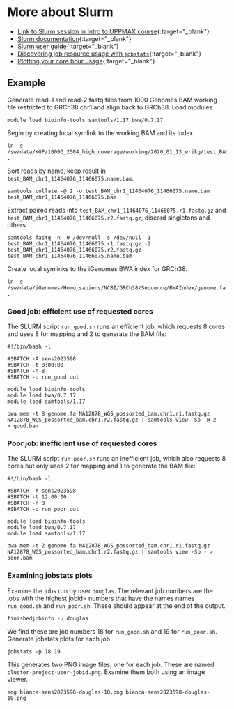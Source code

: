 # More about Slurm

- [Link to Slurm session in Intro to UPPMAX course](https://www.uppmax.uu.se/digitalAssets/560/c_560271-l_1-k_uppmax-slurm-2023-02.pdf){:target="_blank"}
- [Slurm documentation](https://slurm.schedmd.com/){:target="_blank"}
- [Slurm user guide](https://www.uppmax.uu.se/support/user-guides/slurm-user-guide/){:target="_blank"}
- [Discovering job resource usage with `jobstats`](https://www.uppmax.uu.se/support/user-guides/jobstats-user-guide/){:target="_blank"} 
- [Plotting your core hour usage](https://www.uppmax.uu.se/support/user-guides/plotting-your-core-hour-usage/){:target="_blank"} 

## Example

Generate read-1 and read-2 fastq files from 1000 Genomes BAM working file restricted to GRCh38 chr1 and align back to GRCh38. Load modules.

    module load bioinfo-tools samtools/1.17 bwa/0.7.17

Begin by creating local symlink to the working BAM and its index.

    ln -s /sw/data/KGP/1000G_2504_high_coverage/working/2020_01_13_erikg/test_BAM_chr1_11464076_11466075.bam* .

Sort reads by name, keep result in `test_BAM_chr1_11464076_11466075.name.bam`.

    samtools collate -@ 2 -o test_BAM_chr1_11464076_11466075.name.bam test_BAM_chr1_11464076_11466075.bam

Extract paired reads into `test_BAM_chr1_11464076_11466075.r1.fastq.gz` and
`test_BAM_chr1_11464076_11466075.r2.fastq.gz`, discard singletons and others.

    samtools fastq -n -0 /dev/null -s /dev/null -1 test_BAM_chr1_11464076_11466075.r1.fastq.gz -2 test_BAM_chr1_11464076_11466075.r2.fastq.gz test_BAM_chr1_11464076_11466075.name.bam 

Create local symlinks to the iGenomes BWA index for GRCh38.

    ln -s /sw/data/iGenomes/Homo_sapiens/NCBI/GRCh38/Sequence/BWAIndex/genome.fa* .


### Good job: efficient use of requested cores


The SLURM script `run_good.sh` runs an efficient job, which requests 8 cores and uses 8 for mapping and 2 to generate the BAM file:

    #!/bin/bash -l
    
    #SBATCH -A sens2023598
    #SBATCH -t 8:00:00
    #SBATCH -n 8
    #SBATCH -o run_good.out
    
    module load bioinfo-tools
    module load bwa/0.7.17
    module load samtools/1.17
    
    bwa mem -t 8 genome.fa NA12878_WGS_possorted_bam.chr1.r1.fastq.gz NA12878_WGS_possorted_bam.chr1.r2.fastq.gz | samtools view -Sb -@ 2 - > good.bam


### Poor job: inefficient use of requested cores

The SLURM script `run_poor.sh` runs an inefficient job, which also requests 8 cores but only uses 2 for mapping and 1 to generate the BAM file:

    #!/bin/bash -l
    
    #SBATCH -A sens2023598
    #SBATCH -t 12:00:00
    #SBATCH -n 8
    #SBATCH -o run_poor.out
    
    module load bioinfo-tools
    module load bwa/0.7.17
    module load samtools/1.17
    
    bwa mem -t 2 genome.fa NA12878_WGS_possorted_bam.chr1.r1.fastq.gz NA12878_WGS_possorted_bam.chr1.r2.fastq.gz | samtools view -Sb - > poor.bam


### Examining jobstats plots

Examine the jobs run by user `douglas`. The relevant job numbers are the jobs with the highest jobid= numbers that have the names names `run_good.sh` and `run_poor.sh`. These should appear at the end of the output.

    finishedjobinfo -u douglas

We find these are job numbers 18 for `run_good.sh` and 19 for `run_poor.sh`. Generate jobstats plots for each job.

    jobstats -p 18 19

This generates two PNG image files, one for each job. These are named `cluster-project-user-jobid.png`. Examine them both using an image viewer.

    eog bianca-sens2023598-douglas-18.png bianca-sens2023598-douglas-19.png
